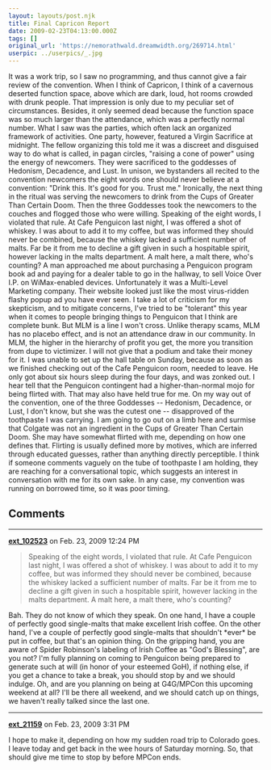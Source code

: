 ```yaml
---
layout: layouts/post.njk
title: Final Capricon Report
date: 2009-02-23T04:13:00.000Z
tags: []
original_url: 'https://nemorathwald.dreamwidth.org/269714.html'
userpic: ../userpics/_.jpg
---
```

It was a work trip, so I saw no programming, and thus cannot give a fair review of the convention. When I think of Capricon, I think of a cavernous deserted function space, above which are dark, loud, hot rooms crowded with drunk people. That impression is only due to my peculiar set of circumstances. Besides, it only seemed dead because the function space was so much larger than the attendance, which was a perfectly normal number. What I saw was the parties, which often lack an organized framework of activities. One party, however, featured a Virgin Sacrifice at midnight. The fellow organizing this told me it was a discreet and disguised way to do what is called, in pagan circles, "raising a cone of power" using the energy of newcomers. They were sacrificed to the goddesses of Hedonism, Decadence, and Lust. In unison, we bystanders all recited to the convention newcomers the eight words one should never believe at a convention: "Drink this. It's good for you. Trust me." Ironically, the next thing in the ritual was serving the newcomers to drink from the Cups of Greater Than Certain Doom. Then the three Goddesses took the newcomers to the couches and flogged those who were willing. Speaking of the eight words, I violated that rule. At Cafe Penguicon last night, I was offered a shot of whiskey. I was about to add it to my coffee, but was informed they should never be combined, because the whiskey lacked a sufficient number of malts. Far be it from me to decline a gift given in such a hospitable spirit, however lacking in the malts department. A malt here, a malt there, who's counting? A man approached me about purchasing a Penguicon program book ad and paying for a dealer table to go in the hallway, to sell Voice Over I.P. on WiMax-enabled devices. Unfortunately it was a Multi-Level Marketing company. Their website looked just like the most virus-ridden flashy popup ad you have ever seen. I take a lot of criticism for my skepticism, and to mitigate concerns, I've tried to be "tolerant" this year when it comes to people bringing things to Penguicon that I think are complete bunk. But MLM is a line I won't cross. Unlike therapy scams, MLM has no placebo effect, and is not an attendance draw in our community. In MLM, the higher in the hierarchy of profit you get, the more you transition from dupe to victimizer. I will not give that a podium and take their money for it. I was unable to set up the hall table on Sunday, because as soon as we finished checking out of the Cafe Penguicon room, needed to leave. He only got about six hours sleep during the four days, and was zonked out. I hear tell that the Penguicon contingent had a higher-than-normal mojo for being flirted with. That may also have held true for me. On my way out of the convention, one of the three Goddesses -- Hedonism, Decadence, or Lust, I don't know, but she was the cutest one -- disapproved of the toothpaste I was carrying. I am going to go out on a limb here and surmise that Colgate was not an ingredient in the Cups of Greater Than Certain Doom. She may have somewhat flirted with me, depending on how one defines that. Flirting is usually defined more by motives, which are inferred through educated guesses, rather than anything directly perceptible. I think if someone comments vaguely on the tube of toothpaste I am holding, they are reaching for a conversational topic, which suggests an interest in conversation with me for its own sake. In any case, my convention was running on borrowed time, so it was poor timing.

## Comments

---

**[ext_102523](https://www.dreamwidth.org/users/ext_102523)** on Feb. 23, 2009 12:24 PM

> Speaking of the eight words, I violated that rule. At Cafe Penguicon last night, I was offered a shot of whiskey. I was about to add it to my coffee, but was informed they should never be combined, because the whiskey lacked a sufficient number of malts. Far be it from me to decline a gift given in such a hospitable spirit, however lacking in the malts department. A malt here, a malt there, who's counting?

Bah. They do not know of which they speak. On one hand, I have a couple of perfectly good single-malts that make excellent Irish coffee. On the other hand, I've a couple of perfectly good single-malts that shouldn't \*ever\* be put in coffee, but that's an opinion thing. On the gripping hand, you are aware of Spider Robinson's labeling of Irish Coffee as "God's Blessing", are you not? I'm fully planning on coming to Penguicon being prepared to generate such at will (in honor of your esteemed GoH), if nothing else, if you get a chance to take a break, you should stop by and we should indulge. Oh, and are you planning on being at G4G/MPCon this upcoming weekend at all? I'll be there all weekend, and we should catch up on things, we haven't really talked since the last one.

---

**[ext_21159](https://www.dreamwidth.org/users/ext_21159)** on Feb. 23, 2009 3:31 PM

I hope to make it, depending on how my sudden road trip to Colorado goes. I leave today and get back in the wee hours of Saturday morning. So, that should give me time to stop by before MPCon ends.
